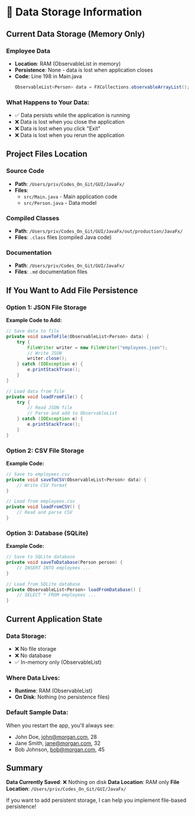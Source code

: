 # 💾 Data Storage Information

## Current Data Storage (Memory Only)

### **Employee Data**
- **Location**: RAM (ObservableList in memory)
- **Persistence**: None - data is lost when application closes
- **Code**: Line 198 in Main.java
  ```java
  ObservableList<Person> data = FXCollections.observableArrayList();
  ```

### **What Happens to Your Data:**
- ✅ Data persists while the application is running
- ❌ Data is lost when you close the application
- ❌ Data is lost when you click "Exit"
- ❌ Data is lost when you rerun the application

## Project Files Location

### **Source Code**
- **Path**: `/Users/priv/Codes_On_Git/GUI/JavaFx/`
- **Files**:
  - `src/Main.java` - Main application code
  - `src/Person.java` - Data model

### **Compiled Classes**
- **Path**: `/Users/priv/Codes_On_Git/GUI/JavaFx/out/production/JavaFx/`
- **Files**: `.class` files (compiled Java code)

### **Documentation**
- **Path**: `/Users/priv/Codes_On_Git/GUI/JavaFx/`
- **Files**: `.md` documentation files

## If You Want to Add File Persistence

### Option 1: JSON File Storage

**Example Code to Add:**

```java
// Save data to file
private void saveToFile(ObservableList<Person> data) {
    try {
        FileWriter writer = new FileWriter("employees.json");
        // Write JSON
        writer.close();
    } catch (IOException e) {
        e.printStackTrace();
    }
}

// Load data from file
private void loadFromFile() {
    try {
        // Read JSON file
        // Parse and add to ObservableList
    } catch (IOException e) {
        e.printStackTrace();
    }
}
```

### Option 2: CSV File Storage

**Example Code:**

```java
// Save to employees.csv
private void saveToCSV(ObservableList<Person> data) {
    // Write CSV format
}

// Load from employees.csv
private void loadFromCSV() {
    // Read and parse CSV
}
```

### Option 3: Database (SQLite)

**Example Code:**

```java
// Save to SQLite database
private void saveToDatabase(Person person) {
    // INSERT INTO employees ...
}

// Load from SQLite database
private ObservableList<Person> loadFromDatabase() {
    // SELECT * FROM employees ...
}
```

## Current Application State

### Data Storage: 
- ❌ No file storage
- ❌ No database
- ✅ In-memory only (ObservableList)

### Where Data Lives:
- **Runtime**: RAM (ObservableList)
- **On Disk**: Nothing (no persistence files)

### Default Sample Data:
When you restart the app, you'll always see:
- John Doe, john@morgan.com, 28
- Jane Smith, jane@morgan.com, 32
- Bob Johnson, bob@morgan.com, 45

## Summary

**Data Currently Saved**: ❌ Nothing on disk
**Data Location**: RAM only
**File Location**: `/Users/priv/Codes_On_Git/GUI/JavaFx/`

If you want to add persistent storage, I can help you implement file-based persistence!


